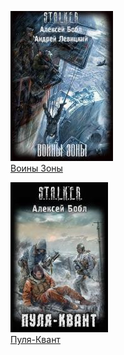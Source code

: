 ![](Воины%20Зоны.jpg)  
[Воины Зоны](Воины%20Зоны.md)

![](Пуля-Квант.jpg)  
[Пуля-Квант](Пуля-Квант.md)
